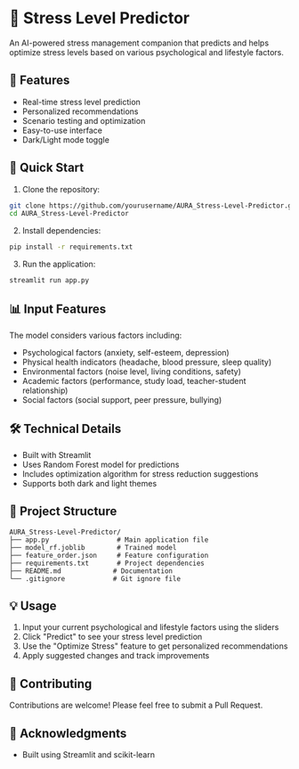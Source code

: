 # 🧠 Stress Level Predictor

An AI-powered stress management companion that predicts and helps optimize stress levels based on various psychological and lifestyle factors.

## 🎯 Features

- Real-time stress level prediction
- Personalized recommendations
- Scenario testing and optimization
- Easy-to-use interface
- Dark/Light mode toggle

## 🚀 Quick Start

1. Clone the repository:
```bash
git clone https://github.com/yourusername/AURA_Stress-Level-Predictor.git
cd AURA_Stress-Level-Predictor
```

2. Install dependencies:
```bash
pip install -r requirements.txt
```

3. Run the application:
```bash
streamlit run app.py
```

## 📊 Input Features

The model considers various factors including:
- Psychological factors (anxiety, self-esteem, depression)
- Physical health indicators (headache, blood pressure, sleep quality)
- Environmental factors (noise level, living conditions, safety)
- Academic factors (performance, study load, teacher-student relationship)
- Social factors (social support, peer pressure, bullying)

## 🛠️ Technical Details

- Built with Streamlit
- Uses Random Forest model for predictions
- Includes optimization algorithm for stress reduction suggestions
- Supports both dark and light themes

## 📁 Project Structure

```
AURA_Stress-Level-Predictor/
├── app.py                 # Main application file
├── model_rf.joblib        # Trained model
├── feature_order.json     # Feature configuration
├── requirements.txt       # Project dependencies
├── README.md             # Documentation
└── .gitignore            # Git ignore file
```

## 💡 Usage

1. Input your current psychological and lifestyle factors using the sliders
2. Click "Predict" to see your stress level prediction
3. Use the "Optimize Stress" feature to get personalized recommendations
4. Apply suggested changes and track improvements

## 🤝 Contributing

Contributions are welcome! Please feel free to submit a Pull Request.


## 🙏 Acknowledgments

- Built using Streamlit and scikit-learn
